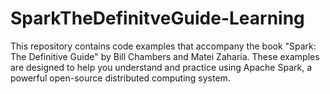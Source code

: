# SparkTheDefinitveGuide-Learning

This repository contains code examples that accompany the book "Spark: The Definitive Guide" by 
Bill Chambers and Matei Zaharia. These examples are designed to help you understand and practice using Apache Spark, 
a powerful open-source distributed computing system.
